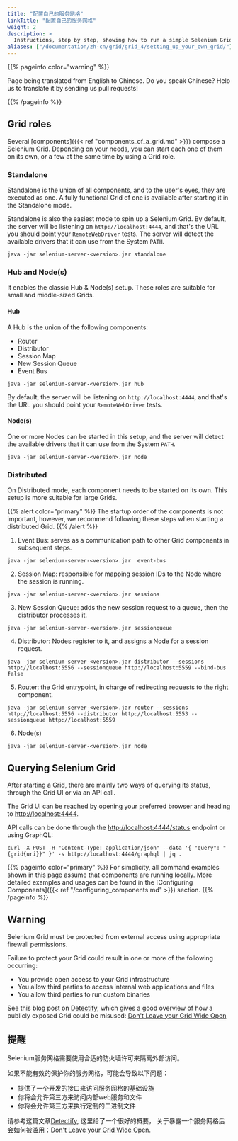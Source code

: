 ```yaml
---
title: "配置自己的服务网格"
linkTitle: "配置自己的服务网格"
weight: 2
description: >
  Instructions, step by step, showing how to run a simple Selenium Grid.
aliases: ["/documentation/zh-cn/grid/grid_4/setting_up_your_own_grid/"]
---
```


{{% pageinfo color="warning" %}}
<p class="lead">
   <i class="fas fa-language display-4"></i> 
   Page being translated from 
   English to Chinese. Do you speak Chinese? Help us to translate
   it by sending us pull requests!
</p>
{{% /pageinfo %}}

## Grid roles

Several [components]({{< ref "components_of_a_grid.md" >}}) compose a Selenium Grid. Depending
on your needs, you can start each one of them on its own, or a few at the same time by using a
Grid role.

### Standalone

Standalone is the union of all components, and to the user's eyes, they are executed as one.
A fully functional Grid of one is available after starting it in the Standalone mode.

Standalone is also the easiest mode to spin up a Selenium Grid. By default, the server
will be listening on `http://localhost:4444`, and that's the URL you should point your
`RemoteWebDriver` tests. The server will detect the available drivers that it can use
from the System `PATH`.

```shell
java -jar selenium-server-<version>.jar standalone
```


### Hub and Node(s)

It enables the classic Hub & Node(s) setup. These roles are suitable for small
and middle-sized Grids.

#### Hub

A Hub is the union of the following components:

* Router
* Distributor
* Session Map
* New Session Queue
* Event Bus

```shell
java -jar selenium-server-<version>.jar hub
```

By default, the server will be listening on `http://localhost:4444`, and that's the URL
you should point your `RemoteWebDriver` tests.

#### Node(s)

One or more Nodes can be started in this setup, and the server will detect the available
drivers that it can use from the System `PATH`.

```shell
java -jar selenium-server-<version>.jar node
```

### Distributed

On Distributed mode, each component needs to be started on its own. This setup is more suitable
for large Grids.

{{% alert color="primary" %}}
The startup order of the components is not important, however, we recommend following these
steps when starting a distributed Grid.
{{% /alert %}}


1. Event Bus: serves as a communication path to other Grid components in subsequent steps.

```shell
java -jar selenium-server-<version>.jar  event-bus
```

2. Session Map: responsible for mapping session IDs to the Node where the session is running.

```shell
java -jar selenium-server-<version>.jar sessions
```

3. New Session Queue: adds the new session request to a queue, then the distributor processes it.

```shell
java -jar selenium-server-<version>.jar sessionqueue
```

4. Distributor: Nodes register to it, and assigns a Node for a session request.

```shell
java -jar selenium-server-<version>.jar distributor --sessions http://localhost:5556 --sessionqueue http://localhost:5559 --bind-bus false
```

5. Router: the Grid entrypoint, in charge of redirecting requests to the right component.

```shell
java -jar selenium-server-<version>.jar router --sessions http://localhost:5556 --distributor http://localhost:5553 --sessionqueue http://localhost:5559
```

6. Node(s)

```shell
java -jar selenium-server-<version>.jar node 
```

## Querying Selenium Grid

After starting a Grid, there are mainly two ways of querying its status, through the Grid
UI or via an API call.

The Grid UI can be reached by opening your preferred browser and heading to
[http://localhost:4444](http://localhost:4444).

API calls can be done through the [http://localhost:4444/status](http://localhost:4444/status)
endpoint or using GraphQL:

```shell
curl -X POST -H "Content-Type: application/json" --data '{ "query": "{grid{uri}}" }' -s http://localhost:4444/graphql | jq .
```

{{% pageinfo color="primary" %}}
For simplicity, all command examples shown in this page assume that components are running
locally. More detailed examples and usages can be found in the
[Configuring Components]({{< ref "/configuring_components.md" >}}) section.
{{% /pageinfo %}}

## Warning

Selenium Grid must be protected from external access using appropriate
firewall permissions.

Failure to protect your Grid could result in one or more of the following occurring:

* You provide open access to your Grid infrastructure
* You allow third parties to access internal web applications and files
* You allow third parties to run custom binaries

See this blog post on [Detectify](//labs.detectify.com), which gives a good
overview of how a publicly exposed Grid could be misused:
[Don't Leave your Grid Wide Open](//labs.detectify.com/2017/10/06/guest-blog-dont-leave-your-grid-wide-open/)


## 提醒

Selenium服务网格需要使用合适的防火墙许可来隔离外部访问。

如果不能有效的保护你的服务网格，可能会导致以下问题：

* 提供了一个开发的接口来访问服务网格的基础设施
* 你将会允许第三方来访问内部web服务和文件
* 你将会允许第三方来执行定制的二进制文件

请参考这篇文章[Detectify](//labs.detectify.com), 这里给了一个很好的概要，
关于暴露一个服务网格后会如何被滥用：[Don't Leave your Grid Wide Open](//labs.detectify.com/2017/10/06/guest-blog-dont-leave-your-grid-wide-open/).
